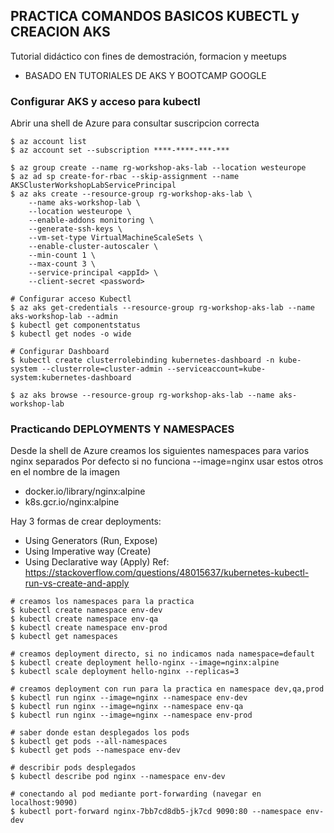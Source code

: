 **PRACTICA COMANDOS BASICOS KUBECTL y CREACION AKS**
------------------------------------------------------------------

Tutorial didáctico con fines de demostración, formacion y meetups

- BASADO EN TUTORIALES DE AKS Y BOOTCAMP GOOGLE

### Configurar AKS y acceso para kubectl 

Abrir una shell de Azure para consultar suscripcion correcta
```
$ az account list
$ az account set --subscription ****-****-***-***

$ az group create --name rg-workshop-aks-lab --location westeurope
$ az ad sp create-for-rbac --skip-assignment --name AKSClusterWorkshopLabServicePrincipal
$ az aks create --resource-group rg-workshop-aks-lab \
    --name aks-workshop-lab \
    --location westeurope \
    --enable-addons monitoring \
    --generate-ssh-keys \
    --vm-set-type VirtualMachineScaleSets \
    --enable-cluster-autoscaler \
    --min-count 1 \
    --max-count 3 \
    --service-principal <appId> \
    --client-secret <password>

# Configurar acceso Kubectl
$ az aks get-credentials --resource-group rg-workshop-aks-lab --name aks-workshop-lab --admin
$ kubectl get componentstatus
$ kubectl get nodes -o wide

# Configurar Dashboard
$ kubectl create clusterrolebinding kubernetes-dashboard -n kube-system --clusterrole=cluster-admin --serviceaccount=kube-system:kubernetes-dashboard

$ az aks browse --resource-group rg-workshop-aks-lab --name aks-workshop-lab 
```

### Practicando DEPLOYMENTS Y NAMESPACES

Desde la shell de Azure creamos los siguientes namespaces para varios nginx separados
Por defecto si no funciona --image=nginx usar estos otros en el nombre de la imagen
- docker.io/library/nginx:alpine 
- k8s.gcr.io/nginx:alpine 

Hay 3 formas de crear deployments:
- Using Generators (Run, Expose)
- Using Imperative way (Create)
- Using Declarative way (Apply)
Ref: https://stackoverflow.com/questions/48015637/kubernetes-kubectl-run-vs-create-and-apply

```
# creamos los namespaces para la practica
$ kubectl create namespace env-dev
$ kubectl create namespace env-qa
$ kubectl create namespace env-prod
$ kubectl get namespaces

# creamos deployment directo, si no indicamos nada namespace=default
$ kubectl create deployment hello-nginx --image=nginx:alpine
$ kubectl scale deployment hello-nginx --replicas=3

# creamos deployment con run para la practica en namespace dev,qa,prod
$ kubectl run nginx --image=nginx --namespace env-dev
$ kubectl run nginx --image=nginx --namespace env-qa
$ kubectl run nginx --image=nginx --namespace env-prod

# saber donde estan desplegados los pods 
$ kubectl get pods --all-namespaces
$ kubectl get pods --namespace env-dev

# describir pods desplegados
$ kubectl describe pod nginx --namespace env-dev

# conectando al pod mediante port-forwarding (navegar en localhost:9090)
$ kubectl port-forward nginx-7bb7cd8db5-jk7cd 9090:80 --namespace env-dev
```


